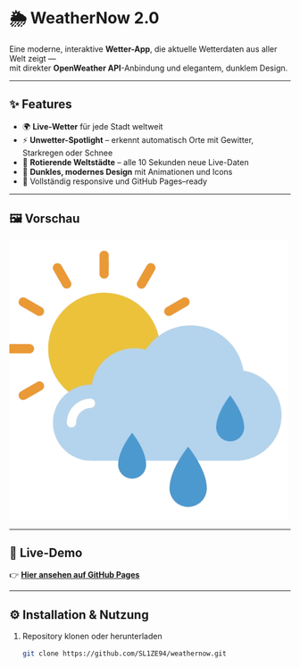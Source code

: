 # 🌦️ WeatherNow 2.0

Eine moderne, interaktive **Wetter-App**, die aktuelle Wetterdaten aus aller Welt zeigt —  
mit direkter **OpenWeather API**-Anbindung und elegantem, dunklem Design.  

---

## ✨ Features
- 🌍 **Live-Wetter** für jede Stadt weltweit  
- ⚡ **Unwetter-Spotlight** – erkennt automatisch Orte mit Gewitter, Starkregen oder Schnee  
- 🔄 **Rotierende Weltstädte** – alle 10 Sekunden neue Live-Daten  
- 🌙 **Dunkles, modernes Design** mit Animationen und Icons  
- 📱 Vollständig responsive und GitHub Pages–ready  

---

## 🖼️ Vorschau

![WeatherNow Screenshot](https://raw.githubusercontent.com/SL1ZE94/weathernow/main/weather-logo-optimized.png)

---

## 🚀 Live-Demo

👉 **[Hier ansehen auf GitHub Pages](https://sl1ze94.github.io/weathernow/)**  



---

## ⚙️ Installation & Nutzung

1. Repository klonen oder herunterladen  
   ```bash
   git clone https://github.com/SL1ZE94/weathernow.git

